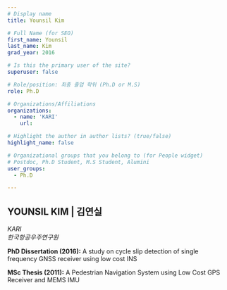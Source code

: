 ```yaml
---
# Display name
title: Younsil Kim

# Full Name (for SEO)
first_name: Younsil
last_name: Kim
grad_year: 2016

# Is this the primary user of the site?
superuser: false

# Role/position: 최종 졸업 학위 (Ph.D or M.S)
role: Ph.D

# Organizations/Affiliations
organizations:
  - name: 'KARI'
    url: 

# Highlight the author in author lists? (true/false)
highlight_name: false

# Organizational groups that you belong to (for People widget)
# Postdoc, Ph.D Student, M.S Student, Alumini
user_groups: 
  - Ph.D

---
```


<!----- 이름" **별표2개 사이에 적을것** ----->

## **YOUNSIL KIM | 김연실** 

<!----- 현재 직위/직장: *별표 사이에 적을것*----->

*KARI*</br>
*한국항공우주연구원*</br>

<!----- 학위논문 및 졸업연도(박사): 없으면 삭제----->

**PhD Dissertation (2016):** A study on cycle slip detection of single frequency GNSS receiver using low cost INS

<!----- 학위논문 및 졸업연도(석사): 없으면 삭제----->

**MSc Thesis (2011):** A Pedestrian Navigation System using Low Cost GPS Receiver and MEMS IMU 

<!-----  Biography: 없으면 아래 공란----> </br> 



<!------------------------------------>
</br> 
